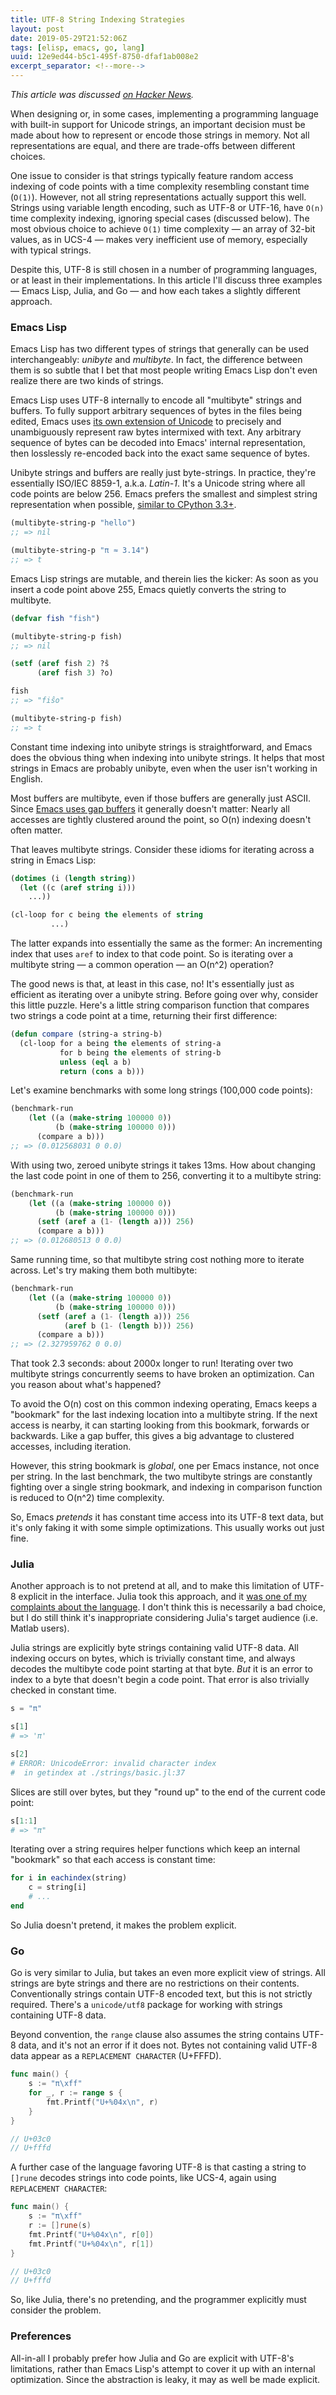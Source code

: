 ```yaml
---
title: UTF-8 String Indexing Strategies
layout: post
date: 2019-05-29T21:52:06Z
tags: [elisp, emacs, go, lang]
uuid: 12e9ed44-b5c1-495f-8750-dfaf1ab008e2
excerpt_separator: <!--more-->
---
```


*This article was discussed [on Hacker News][hn].*

When designing or, in some cases, implementing a programming language
with built-in support for Unicode strings, an important decision must be
made about how to represent or encode those strings in memory. Not all
representations are equal, and there are trade-offs between different
choices.

<!--more-->

One issue to consider is that strings typically feature random access
indexing of code points with a time complexity resembling constant
time (`O(1)`). However, not all string representations actually
support this well. Strings using variable length encoding, such as
UTF-8 or UTF-16, have `O(n)` time complexity indexing, ignoring
special cases (discussed below). The most obvious choice to achieve
`O(1)` time complexity — an array of 32-bit values, as in UCS-4 —
makes very inefficient use of memory, especially with typical strings.

Despite this, UTF-8 is still chosen in a number of programming
languages, or at least in their implementations. In this article I'll
discuss three examples — Emacs Lisp, Julia, and Go — and how each takes a
slightly different approach.

### Emacs Lisp

Emacs Lisp has two different types of strings that generally can be used
interchangeably: *unibyte* and *multibyte*. In fact, the difference
between them is so subtle that I bet that most people writing Emacs Lisp
don't even realize there are two kinds of strings.

Emacs Lisp uses UTF-8 internally to encode all "multibyte" strings and
buffers. To fully support arbitrary sequences of bytes in the files
being edited, Emacs uses [its own extension of Unicode][ext] to
precisely and unambiguously represent raw bytes intermixed with text.
Any arbitrary sequence of bytes can be decoded into Emacs' internal
representation, then losslessly re-encoded back into the exact same
sequence of bytes.

Unibyte strings and buffers are really just byte-strings. In practice,
they're essentially ISO/IEC 8859-1, a.k.a. *Latin-1*. It's a Unicode
string where all code points are below 256. Emacs prefers the smallest
and simplest string representation when possible, [similar to CPython
3.3+][pep].

```cl
(multibyte-string-p "hello")
;; => nil

(multibyte-string-p "π ≈ 3.14")
;; => t
```

Emacs Lisp strings are mutable, and therein lies the kicker: As soon as
you insert a code point above 255, Emacs quietly converts the string to
multibyte.

```cl
(defvar fish "fish")

(multibyte-string-p fish)
;; => nil

(setf (aref fish 2) ?ŝ
      (aref fish 3) ?o)

fish
;; => "fiŝo"

(multibyte-string-p fish)
;; => t
```

Constant time indexing into unibyte strings is straightforward, and
Emacs does the obvious thing when indexing into unibyte strings. It
helps that most strings in Emacs are probably unibyte, even when the
user isn't working in English.

Most buffers are multibyte, even if those buffers are generally just
ASCII. Since [Emacs uses gap buffers][gap] it generally doesn't matter:
Nearly all accesses are tightly clustered around the point, so O(n)
indexing doesn't often matter.

That leaves multibyte strings. Consider these idioms for iterating
across a string in Emacs Lisp:

```cl
(dotimes (i (length string))
  (let ((c (aref string i)))
    ...))

(cl-loop for c being the elements of string
         ...)
```

The latter expands into essentially the same as the former: An
incrementing index that uses `aref` to index to that code point. So is
iterating over a multibyte string — a common operation — an O(n^2)
operation?

The good news is that, at least in this case, no! It's essentially just
as efficient as iterating over a unibyte string. Before going over why,
consider this little puzzle. Here's a little string comparison function
that compares two strings a code point at a time, returning their first
difference:

```cl
(defun compare (string-a string-b)
  (cl-loop for a being the elements of string-a
           for b being the elements of string-b
           unless (eql a b)
           return (cons a b)))
```

Let's examine benchmarks with some long strings (100,000 code points):

```cl
(benchmark-run
    (let ((a (make-string 100000 0))
          (b (make-string 100000 0)))
      (compare a b)))
;; => (0.012568031 0 0.0)
```

With using two, zeroed unibyte strings it takes 13ms. How about changing
the last code point in one of them to 256, converting it to a multibyte
string:

```cl
(benchmark-run
    (let ((a (make-string 100000 0))
          (b (make-string 100000 0)))
      (setf (aref a (1- (length a))) 256)
      (compare a b)))
;; => (0.012680513 0 0.0)
```

Same running time, so that multibyte string cost nothing more to iterate
across. Let's try making them both multibyte:

```cl
(benchmark-run
    (let ((a (make-string 100000 0))
          (b (make-string 100000 0)))
      (setf (aref a (1- (length a))) 256
            (aref b (1- (length b))) 256)
      (compare a b)))
;; => (2.327959762 0 0.0)
```

That took 2.3 seconds: about 2000x longer to run! Iterating over two
multibyte strings concurrently seems to have broken an optimization.
Can you reason about what's happened?

To avoid the O(n) cost on this common indexing operating, Emacs keeps
a "bookmark" for the last indexing location into a multibyte string.
If the next access is nearby, it can starting looking from this
bookmark, forwards or backwards. Like a gap buffer, this gives a big
advantage to clustered accesses, including iteration.

However, this string bookmark is *global*, one per Emacs instance, not
once per string. In the last benchmark, the two multibyte strings are
constantly fighting over a single string bookmark, and indexing in
comparison function is reduced to O(n^2) time complexity.

So, Emacs *pretends* it has constant time access into its UTF-8 text
data, but it's only faking it with some simple optimizations. This
usually works out just fine.

### Julia

Another approach is to not pretend at all, and to make this limitation
of UTF-8 explicit in the interface. Julia took this approach, and it
[was one of my complaints about the language][julia]. I don't think
this is necessarily a bad choice, but I do still think it's
inappropriate considering Julia's target audience (i.e. Matlab users).

Julia strings are explicitly byte strings containing valid UTF-8 data.
All indexing occurs on bytes, which is trivially constant time, and
always decodes the multibyte code point starting at that byte. *But*
it is an error to index to a byte that doesn't begin a code point.
That error is also trivially checked in constant time.

```julia
s = "π"

s[1]
# => 'π'

s[2]
# ERROR: UnicodeError: invalid character index
#  in getindex at ./strings/basic.jl:37
```

Slices are still over bytes, but they "round up" to the end of the
current code point:

```julia
s[1:1]
# => "π"
```

Iterating over a string requires helper functions which keep an internal
"bookmark" so that each access is constant time:

```julia
for i in eachindex(string)
    c = string[i]
    # ...
end
```

So Julia doesn't pretend, it makes the problem explicit.

### Go

Go is very similar to Julia, but takes an even more explicit view of
strings. All strings are byte strings and there are no restrictions on
their contents. Conventionally strings contain UTF-8 encoded text, but
this is not strictly required. There's a `unicode/utf8` package for
working with strings containing UTF-8 data.

Beyond convention, the `range` clause also assumes the string contains
UTF-8 data, and it's not an error if it does not. Bytes not containing
valid UTF-8 data appear as a `REPLACEMENT CHARACTER` (U+FFFD).

```go
func main() {
    s := "π\xff"
    for _, r := range s {
        fmt.Printf("U+%04x\n", r)
    }
}

// U+03c0
// U+fffd
```

A further case of the language favoring UTF-8 is that casting a string
to `[]rune` decodes strings into code points, like UCS-4, again using
`REPLACEMENT CHARACTER`:

```go
func main() {
    s := "π\xff"
    r := []rune(s)
    fmt.Printf("U+%04x\n", r[0])
    fmt.Printf("U+%04x\n", r[1])
}

// U+03c0
// U+fffd
```

So, like Julia, there's no pretending, and the programmer explicitly
must consider the problem.

### Preferences

All-in-all I probably prefer how Julia and Go are explicit with
UTF-8's limitations, rather than Emacs Lisp's attempt to cover it up
with an internal optimization. Since the abstraction is leaky, it may
as well be made explicit.


[ext]: https://www.gnu.org/software/emacs/manual/html_node/elisp/Text-Representations.html
[gap]: /blog/2017/09/07/
[hn]: https://news.ycombinator.com/item?id=20049491
[julia]: /blog/2014/03/06/
[pep]: https://www.python.org/dev/peps/pep-0393/
